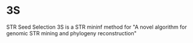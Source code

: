 # 3S
STR Seed Selection
3S is a STR mininf method for "A novel algorithm for genomic STR mining and phylogeny reconstruction"

